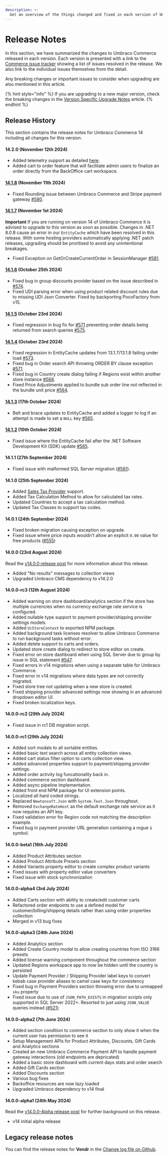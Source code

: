 ```yaml
---
description: >-
  Get an overview of the things changed and fixed in each version of Umbraco Commerce.
---
```


# Release Notes

In this section, we have summarized the changes to Umbraco Commerce released in each version. Each version is presented with a link to the [Commerce issue tracker](https://github.com/umbraco/Umbraco.Commerce.Issues/issues) showing a list of issues resolved in the release. We also link to the individual issues themselves from the detail.

Any breaking changes or important issues to consider when upgrading are also mentioned in this article.

{% hint style="info" %}
If you are upgrading to a new major version, check the breaking changes in the [Version Specific Upgrade Notes](../upgrading/version-specific-upgrades.md) article.
{% endhint %}

## Release History

This section contains the release notes for Umbraco Commerce 14 including all changes for this version.

#### 14.2.0 (November 12th 2024)
* Added telemetry support as detailed [here](/14/umbraco-commerce/reference/telemetry/README.md).
* Added cart to order feature that will facilitate admin users to finalize an order directly from the BackOffice cart workspace.

#### [14.1.8](https://github.com/umbraco/Umbraco.Commerce.Issues/issues?q=is%3Aissue+is%3Aclosed+label%3Arelease%2F14.1.8) (November 11th 2024)

* Fixed Rounding issue between Umbraco Commerce and Stripe payment gateway [#580](https://github.com/umbraco/Umbraco.Commerce.Issues/issues/580).

#### [14.1.7](https://github.com/umbraco/Umbraco.Commerce.Issues/issues?q=is%3Aissue+is%3Aclosed+label%3Arelease%2F14.1.7) (November 1st 2024)

**Important** If you are running on version 14 of Umbraco Commerce it is advised to upgrade to this version as soon as possible. Changes in .NET 8.0.8 cause an error in our `EntityCache` which have been resolved in this release. With some hosting providers automatically applying .NET patch releases, upgrading should be proritised to avoid any unintentional breakages.

* Fixed Exception on GetOrCreateCurrentOrder in SessionManager [#581](https://github.com/umbraco/Umbraco.Commerce.Issues/issues/581).

#### [14.1.6](https://github.com/umbraco/Umbraco.Commerce.Issues/issues?q=is%3Aissue+is%3Aclosed+label%3Arelease%2F14.1.6) (October 25th 2024)

* Fixed bug in group discounts provider based on the issue described in  [#574](https://github.com/umbraco/Umbraco.Commerce.Issues/issues/574).
* Fixed UDI parsing error when using product related discount rules due to missing UDI Json Converter. Fixed by backporting PocoFactory from v15.

#### [14.1.5](https://github.com/umbraco/Umbraco.Commerce.Issues/issues?q=is%3Aissue+is%3Aclosed+label%3Arelease%2F14.1.5) (October 23rd 2024)

* Fixed regression in bug fix for [#571](https://github.com/umbraco/Umbraco.Commerce.Issues/issues/571) preventing order details being returned from search queries [#575](https://github.com/umbraco/Umbraco.Commerce.Issues/issues/575).

#### [14.1.4](https://github.com/umbraco/Umbraco.Commerce.Issues/issues?q=is%3Aissue+is%3Aclosed+label%3Arelease%2F14.1.4) (October 23rd 2024)

* Fixed regression in EntityCache updates from 13.1.7/13.1.8 failing under load [#573](https://github.com/umbraco/Umbraco.Commerce.Issues/issues/573).
* Fixed bug in Order search API throwing ORDER BY clause exception [#571](https://github.com/umbraco/Umbraco.Commerce.Issues/issues/571).
* Fixed bug in Country create dialog failing if Regions exist within another store instance [#568](https://github.com/umbraco/Umbraco.Commerce.Issues/issues/568).
* Fixed Price Adjustments applied to bundle sub order line not reflected in the bundle unit price [#564](https://github.com/umbraco/Umbraco.Commerce.Issues/issues/564).

#### [14.1.3](https://github.com/umbraco/Umbraco.Commerce.Issues/issues?q=is%3Aissue+is%3Aclosed+label%3Arelease%2F14.1.3) (17th October 2024)
* Belt and brace updates to EntityCache and added a logger to log if an attempt is made to set a `NULL` key [#565](https://github.com/umbraco/Umbraco.Commerce.Issues/issues/565).

#### [14.1.2](https://github.com/umbraco/Umbraco.Commerce.Issues/issues?q=is%3Aissue+is%3Aclosed+label%3Arelease%2F14.1.2) (10th October 2024)

* Fixed issue where the EntityCache fail after the .NET Software Development Kit (SDK) update [#565](https://github.com/umbraco/Umbraco.Commerce.Issues/issues/565).

#### 14.1.1 (27th September 2024)

* Fixed issue with malformed SQL Server migration ([#561](https://github.com/umbraco/Umbraco.Commerce.Issues/issues/561)).

#### 14.1.0 (25th September 2024)

* Added [Sales Tax Provider](../key-concepts/sales-tax-providers.md) support.
* Added Tax Calculation Method to allow for calculated tax rates.
* Updated Countries to accept a tax calculation method.
* Updated Tax Classes to support tax codes.

#### 14.0.1 (24th September 2024)

* Fixed broken migration causing exception on upgrade.
* Fixed issue where price inputs wouldn't allow an explicit `0.00` value for free products ([#555](https://github.com/umbraco/Umbraco.Commerce.Issues/issues/555))

#### 14.0.0 (23rd August 2024)

Read the [v14.0.0 release post](./v14.0.0.md) for more information about this release.

* Added "No results" messages to collection views
* Upgraded Umbraco CMS dependency to v14.2.0

#### 14.0.0-rc3 (12th August 2024)

* Added warning on store dashboard/analytics section if the store has multiple currencies when no currency exchange rate service is configured.
* Added nullable type support to payment provider/shipping provider settings models.
* Added `UcStoreContext` to exported NPM package.
* Added background task licenses resolver to allow Umbraco Commerce to run background tasks without error.
* Added delete support to carts and orders.
* Updated store create dialog to redirect to store editor on create.
* Fixed error on store dashboard when using SQL Server due to group by issue in SQL statement [#547](https://github.com/umbraco/Umbraco.Commerce.Issues/issues/547).
* Fixed errors in v14 migrations when using a separate table for Umbraco Commerce.
* Fixed error in v14 migrations where data types are not correctly migrated.
* Fixed store tree not updating when a new store is created.
* Fixed shipping provider advanced settings now showing in an advanced dropdown editor UI.
* Fixed broken localization keys.

#### 14.0.0-rc2 (29th July 2024)

* Fixed issue in rc1 DB migration script.

#### 14.0.0-rc1 (29th July 2024)

* Added sort modals to all sortable entities.
* Added basic text search across all entity collection views.
* Added cart status filter option to carts collection view.
* Added advanced properties support to payment/shipping provider settings.
* Added order activity log funcationality back in.
* Added commerce section dashboard.
* Added async pipeline implementation.
* Added front end NPM package for UI extension points.
* Localized all hard coded strings.
* Replaced `Newtonsoft.Json` with `System.Text.Json` throughout.
* Removed `ExchangeRateHost` as the default exchange rate service as it now requires an API key.
* Fixed validation error for Region code not matching the description example.
* Fixed bug in payment provider URL generation containing a rogue `$` symbol.

#### 14.0.0-beta1 (16th July 2024)

* Added Product Attributes section
* Added Product Attribute Presets section
* Added Variants property editor to create complex product variants
* Fixed issues with property editor value converters
* Fixed issue with stock synchronization

#### 14.0.0-alpha4 (3rd July 2024)

* Added Carts section with ability to create/edit customer carts
* Refactored order endpoints to use a defined model for customer/billing/shipping details rather than using order properties collection
* Merged in v13 bug fixes

#### 14.0.0-alpha3 (24th June 2024)

* Added Analytics section
* Added Create Country modal to allow creating countries from ISO 3166 presets
* Added license warning component throughout the commerce section
* Updated Regions workspace app to now be hidden until the country is persisted
* Update Payment Provider / Shipping Provider label keys to convert kebab case provider aliases to camel case keys for consistency
* Fixed bug in Payment Providers section throwing error due to unmapped `sku` property
* Fixed issue due to use of `JSON_PATH_EXISTS` in migration scripts only supported in SQL Server 2022+. Resorted to just using `JSON_VALUE` queries instead [(#521)](https://github.com/umbraco/Umbraco.Commerce.Issues/issues/521)

#### 14.0.0-alpha2 (7th June 2024)

* Added section condition to commerce section to only show it when the current user has permission to see it
* Setup Management APIs for Product Attributes, Discounts, Gift Cards and Analytics sections
* Created an new Umbraco Commerce Payment API to handle payment gateway interactions (old endpoints are depricated)
* Added a basic store dashboard with current days stats and order search
* Added Gift Cards section
* Added Discounts section
* Various bug fixes
* Backoffice resources are now lazy loaded
* Upgraded Umbraco dependency to v14 final

#### 14.0.0-alpha1 (24th May 2024)

Read the [v14.0.0-Alpha release post](./v14.0.0-alpha.md) for further background on this release.

* v14 initial alpha release

## Legacy release notes

You can find the release notes for **Vendr** in the [Change log file on Github](changelog-archive/Vendr-core.md).
